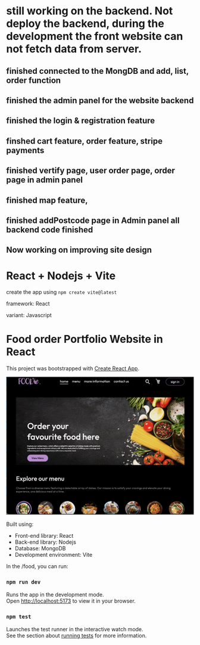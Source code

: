 # still working on the backend. Not deploy the backend, during the development the front website can not fetch data from server.

## finished connected to the MongDB and add, list, order function

## finished the admin panel for the website backend

## finished the login & registration feature

## finshed cart feature, order feature, stripe payments

## finished vertify page, user order page, order page in admin panel

## finished map feature,

## finished addPostcode page in Admin panel all backend code finished

## Now working on improving site design

# React + Nodejs + Vite

create the app using `npm create vite@latest`

framework: React

variant: Javascript

# Food order Portfolio Website in React

This project was bootstrapped with [Create React App](https://github.com/facebook/create-react-app).

<img width="1266" alt="Screen Shot 2022-06-19 at 2 18 18 PM" src="https://github.com/Jiayulllll/portofolio/blob/master/my-web/public/images/projects/2.png">

Built using:

- Front-end library: React
- Back-end library: Nodejs
- Database: MongoDB
- Development environment: Vite

In the /food, you can run:

### `npm run dev`

Runs the app in the development mode.\
Open [http://localhost:5173](http://localhost:5173) to view it in your browser.

### `npm test`

Launches the test runner in the interactive watch mode.\
See the section about [running tests](https://facebook.github.io/create-react-app/docs/running-tests) for more information.
